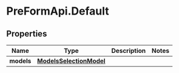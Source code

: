 # PreFormApi.Default

## Properties

Name | Type | Description | Notes
------------ | ------------- | ------------- | -------------
**models** | [**ModelsSelectionModel**](ModelsSelectionModel.md) |  | 


